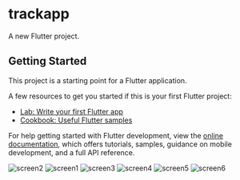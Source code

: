 # trackapp

A new Flutter project.

## Getting Started

This project is a starting point for a Flutter application.

A few resources to get you started if this is your first Flutter project:

- [Lab: Write your first Flutter app](https://docs.flutter.dev/get-started/codelab)
- [Cookbook: Useful Flutter samples](https://docs.flutter.dev/cookbook)

For help getting started with Flutter development, view the
[online documentation](https://docs.flutter.dev/), which offers tutorials,
samples, guidance on mobile development, and a full API reference.

![screen2](https://github.com/user-attachments/assets/e06badee-a25a-4acd-8325-e352b452bcf4)
![screen1](https://github.com/user-attachments/assets/1b21da36-cf86-4d17-857f-dfae98e02327)
![screen3](https://github.com/user-attachments/assets/a2b6444b-d5f8-4a4e-b8aa-61dd60ad9a70)
![screen4](https://github.com/user-attachments/assets/132f6616-5d40-4035-904b-d96da178b1f6)
![screen5](https://github.com/user-attachments/assets/4ca1acb2-ea43-4b07-b849-0c5425bf306d)
![screen6](https://github.com/user-attachments/assets/454246bd-8834-44f3-9eab-e294d774ca40)


